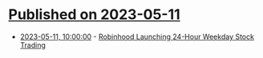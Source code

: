 # [Published on 2023-05-11](index.md)

* [2023-05-11, 10:00:00](https://news.slashdot.org/story/23/05/11/0146209/robinhood-launching-24-hour-weekday-stock-trading?utm_source=rss1.0mainlinkanon&utm_medium=feed) - [Robinhood Launching 24-Hour Weekday Stock Trading](https://news.slashdot.org/story/23/05/11/0146209/robinhood-launching-24-hour-weekday-stock-trading?utm_source=rss1.0mainlinkanon&utm_medium=feed)
